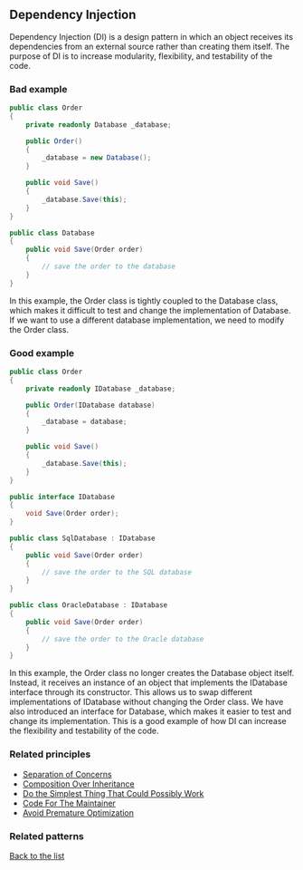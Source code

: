 ## Dependency Injection

Dependency Injection (DI) is a design pattern in which an object receives its dependencies from an external source rather than creating them itself. The purpose of DI is to increase modularity, flexibility, and testability of the code.

### Bad example

```c#
public class Order
{
    private readonly Database _database;

    public Order()
    {
        _database = new Database();
    }

    public void Save()
    {
        _database.Save(this);
    }
}

public class Database
{
    public void Save(Order order)
    {
        // save the order to the database
    }
}
```
In this example, the Order class is tightly coupled to the Database class, which makes it difficult to test and change the implementation of Database. If we want to use a different database implementation, we need to modify the Order class.
### Good example

```c#
public class Order
{
    private readonly IDatabase _database;

    public Order(IDatabase database)
    {
        _database = database;
    }

    public void Save()
    {
        _database.Save(this);
    }
}

public interface IDatabase
{
    void Save(Order order);
}

public class SqlDatabase : IDatabase
{
    public void Save(Order order)
    {
        // save the order to the SQL database
    }
}

public class OracleDatabase : IDatabase
{
    public void Save(Order order)
    {
        // save the order to the Oracle database
    }
}
```
In this example, the Order class no longer creates the Database object itself. Instead, it receives an instance of an object that implements the IDatabase interface through its constructor. This allows us to swap different implementations of IDatabase without changing the Order class. We have also introduced an interface for Database, which makes it easier to test and change its implementation. This is a good example of how DI can increase the flexibility and testability of the code.

### Related principles

- [Separation of Concerns](/principles/general/separationofconcerns.md)
- [Composition Over Inheritance](/principles/general/compositionoverinheritance.md)
- [Do the Simplest Thing That Could Possibly Work](/principles/general/dothesimplestthing.md)
- [Code For The Maintainer](/principles/general/codeformantainer.md)
- [Avoid Premature Optimization](/principles/general/avoidprematureopt.md)
### Related patterns


[Back to the list](./README.md)